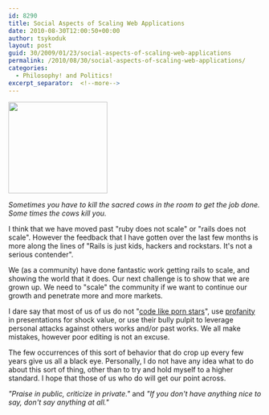 ```yaml
---
id: 8290
title: Social Aspects of Scaling Web Applications
date: 2010-08-30T12:00:50+00:00
author: tsykoduk
layout: post
guid: 30/2009/01/23/social-aspects-of-scaling-web-applications
permalink: /2010/08/30/social-aspects-of-scaling-web-applications/
categories:
  - Philosophy! and Politics!
excerpt_separator:  <!--more-->
---
```

<a href="https://greg.nokes.name/wp-content/uploads/2009/06/padlocks_thumbnail.png"><img class="size-full wp-image-15340 alignright" title="padlocks_thumbnail" src="https://greg.nokes.name/wp-content/uploads/2009/06/padlocks_thumbnail.png" alt="" width="197" height="182" /></a>

<em>Sometimes you have to kill the sacred cows in the room to get the job done. Some times the cows kill you.</em>

I think that we have moved past "ruby does not scale" or "rails does not scale". However the feedback that I have gotten over the last few months is more along the lines of "Rails is just kids, hackers and rockstars. It's not a serious contender".

<!--more-->

We (as a community) have done fantastic work getting rails to scale, and showing the world that it does. Our next challenge is to show that we are grown up. We need to "scale" the community if we want to continue our growth and penetrate more and more markets.

I dare say that most of us of us do not "<a href="http://theworkinggeek.com/2009/06/dirty-presentations-xkcd-and-the-perils-of-140-cha.html">code like porn stars</a>", use <a href="http://www.loudthinking.com/posts/15-potty-mouths">profanity</a> in presentations for shock value, or use their bully pulpit to leverage personal attacks against others works and/or past works. We all make mistakes, however poor editing is not an excuse.

The few occurrences of this sort of behavior that do crop up every few years give us all a black eye. Personally, I do not have any idea what to do about this sort of thing, other than to try and hold myself to a higher standard. I hope that those of us who do will get our point across.

<em>"Praise in public, criticize in private."</em> and <em>"If you don't have anything nice to say, don't say anything at all."</em>
